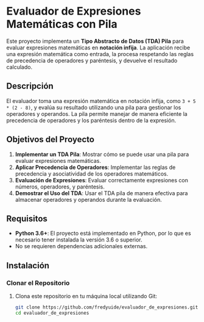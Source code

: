 # Evaluador de Expresiones Matemáticas con Pila

Este proyecto implementa un **Tipo Abstracto de Datos (TDA) Pila** para evaluar expresiones matemáticas en **notación infija**. La aplicación recibe una expresión matemática como entrada, la procesa respetando las reglas de precedencia de operadores y paréntesis, y devuelve el resultado calculado.

## Descripción

El evaluador toma una expresión matemática en notación infija, como `3 + 5 * (2 - 8)`, y evalúa su resultado utilizando una pila para gestionar los operadores y operandos. La pila permite manejar de manera eficiente la precedencia de operadores y los paréntesis dentro de la expresión.

## Objetivos del Proyecto

1. **Implementar un TDA Pila**: Mostrar cómo se puede usar una pila para evaluar expresiones matemáticas.
2. **Aplicar Precedencia de Operadores**: Implementar las reglas de precedencia y asociatividad de los operadores matemáticos.
3. **Evaluación de Expresiones**: Evaluar correctamente expresiones con números, operadores, y paréntesis.
4. **Demostrar el Uso del TDA**: Usar el TDA pila de manera efectiva para almacenar operadores y operandos durante la evaluación.

## Requisitos

- **Python 3.6+**: El proyecto está implementado en Python, por lo que es necesario tener instalada la versión 3.6 o superior.
- No se requieren dependencias adicionales externas.

## Instalación

### Clonar el Repositorio

1. Clona este repositorio en tu máquina local utilizando Git:

   ```bash
   git clone https://github.com/fredyuide/evaluador_de_expresiones.git
   cd evaluador_de_expresiones

